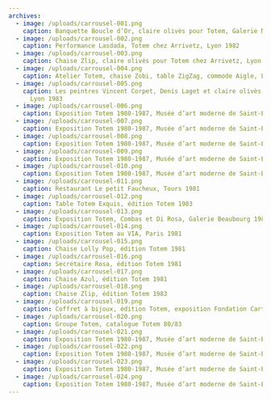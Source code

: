 ```yaml
---
archives:
  - image: /uploads/carrousel-001.png
    caption: Banquette Boucle d’Or, claire olivès pour Totem, Galerie Neotu, Paris 1985
  - image: /uploads/carrousel-002.png
    caption: Performance Lasdada, Totem chez Arrivetz, Lyon 1982
  - image: /uploads/carrousel-003.png
    caption: Chaise Zlip, claire olivès pour Totem chez Arrivetz, Lyon 1982
  - image: /uploads/carrousel-004.png
    caption: Atelier Totem, chaise Zobi, table ZigZag, commode Aigle, Lyon 1982
  - image: /uploads/carrousel-005.png
    caption: Les peintres Vincent Corpet, Denis Laget et claire olivès chez Totem,
      Lyon 1983
  - image: /uploads/carrousel-006.png
    caption: Exposition Totem 1980-1987, Musée d’art moderne de Saint-Etienne, 2000
  - image: /uploads/carrousel-007.png
    caption: Exposition Totem 1980-1987, Musée d’art moderne de Saint-Etienne, 2000
  - image: /uploads/carrousel-008.png
    caption: Exposition Totem 1980-1987, Musée d’art moderne de Saint-Etienne, 2000
  - image: /uploads/carrousel-009.png
    caption: Exposition Totem 1980-1987, Musée d’art moderne de Saint-Etienne, 2000
  - image: /uploads/carrousel-010.png
    caption: Exposition Totem 1980-1987, Musée d’art moderne de Saint-Etienne, 2000
  - image: /uploads/carrousel-011.png
    caption: Restaurant Le petit Faucheux, Tours 1981
  - image: /uploads/carrousel-012.png
    caption: Table Totem Exquis, édition Totem 1983
  - image: /uploads/carrousel-013.png
    caption: Exposition Totem, Combas et Di Rosa, Galerie Beaubourg 1983
  - image: /uploads/carrousel-014.png
    caption: Exposition Totem au VIA, Paris 1981
  - image: /uploads/carrousel-015.png
    caption: Chaise Lolly Pop, édition Totem 1981
  - image: /uploads/carrousel-016.png
    caption: Secrétaire Rosa, édition Totem 1981
  - image: /uploads/carrousel-017.png
    caption: Chaise Azul, édition Totem 1981
  - image: /uploads/carrousel-018.png
    caption: Chaise Zlip, édition Totem 1983
  - image: /uploads/carrousel-019.png
    caption: Coffret à bijoux, édition Totem, exposition Fondation Cartier 1986
  - image: /uploads/carrousel-020.png
    caption: Groupe Totem, catalogue Totem 80/83
  - image: /uploads/carrousel-021.png
    caption: Exposition Totem 1980-1987, Musée d’art moderne de Saint-Etienne, 2000
  - image: /uploads/carrousel-022.png
    caption: Exposition Totem 1980-1987, Musée d’art moderne de Saint-Etienne, 2000
  - image: /uploads/carrousel-023.png
    caption: Exposition Totem 1980-1987, Musée d’art moderne de Saint-Etienne, 2000
  - image: /uploads/carrousel-024.png
    caption: Exposition Totem 1980-1987, Musée d’art moderne de Saint-Etienne, 2000
---
```

